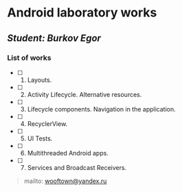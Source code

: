 # Android laboratory works
## _Student: Burkov Egor_

### List of works
- [ ] 1. Layouts.
- [ ] 2. Activity Lifecycle. Alternative resources.
- [ ] 3. Lifecycle components. Navigation in the application. 
- [ ] 4. RecyclerView.
- [ ] 5. UI Tests. 
- [ ] 6. Multithreaded Android apps. 
- [ ] 7. Services and Broadcast Receivers. 
       
> mailto: wooftown@yandex.ru
